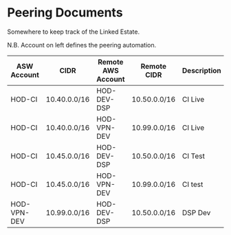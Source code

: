 # Peering Documents

Somewhere to keep track of the Linked Estate.

N.B. Account on left defines the peering automation.

| ASW Account | CIDR          | Remote AWS Account | Remote CIDR    | Description     |
|-------------|---------------|--------------------|----------------|-----------------|
| HOD-CI      | 10.40.0.0/16  | HOD-DEV-DSP        | 10.50.0.0/16   | CI Live         |
| HOD-CI      | 10.40.0.0/16  | HOD-VPN-DEV        | 10.99.0.0/16   | CI Live         |
| HOD-CI      | 10.45.0.0/16  | HOD-DEV-DSP        | 10.50.0.0/16   | CI Test         |
| HOD-CI      | 10.45.0.0/16  | HOD-VPN-DEV        | 10.99.0.0/16   | CI test         |
| HOD-VPN-DEV | 10.99.0.0/16  | HOD-DEV-DSP        | 10.50.0.0/16   | DSP Dev         |
